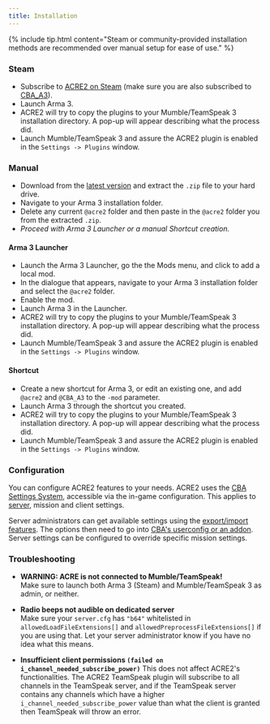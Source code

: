 ```yaml
---
title: Installation
---
```


{% include tip.html content="Steam or community-provided installation methods are recommended over manual setup for ease of use." %}

### Steam

- Subscribe to [ACRE2 on Steam](http://steamcommunity.com/sharedfiles/filedetails/?id=751965892) (make sure you are also subscribed to [CBA_A3](https://steamcommunity.com/sharedfiles/filedetails/?id=450814997)).
- Launch Arma 3.
- ACRE2 will try to copy the plugins to your Mumble/TeamSpeak 3 installation directory. A pop-up will appear describing what the process did.
- Launch Mumble/TeamSpeak 3 and assure the ACRE2 plugin is enabled in the `Settings -> Plugins` window.


### Manual

- Download from the [latest version](https://github.com/IDI-Systems/acre2/releases/latest) and extract the `.zip` file to your hard drive.
- Navigate to your Arma 3 installation folder.
- Delete any current `@acre2` folder and then paste in the `@acre2` folder you from the extracted `.zip`.
- _Proceed with Arma 3 Launcher or a manual Shortcut creation._

#### Arma 3 Launcher

- Launch the Arma 3 Launcher, go the the Mods menu, and click to add a local mod.
- In the dialogue that appears, navigate to your Arma 3 installation folder and select the `@acre2` folder.
- Enable the mod.
- Launch Arma 3 in the Launcher.
- ACRE2 will try to copy the plugins to your Mumble/TeamSpeak 3 installation directory. A pop-up will appear describing what the process did.
- Launch Mumble/TeamSpeak 3 and assure the ACRE2 plugin is enabled in the `Settings -> Plugins` window.

#### Shortcut

- Create a new shortcut for Arma 3, or edit an existing one, and add `@acre2` and `@CBA_A3` to the `-mod` parameter.
- Launch Arma 3 through the shortcut you created.
- ACRE2 will try to copy the plugins to your Mumble/TeamSpeak 3 installation directory. A pop-up will appear describing what the process did.
- Launch Mumble/TeamSpeak 3 and assure the ACRE2 plugin is enabled in the `Settings -> Plugins` window.


### Configuration

You can configure ACRE2 features to your needs. ACRE2 uses the [CBA Settings System](https://github.com/CBATeam/CBA_A3/wiki/CBA-Settings-System), accessible via the in-game configuration. This applies to [server](https://github.com/CBATeam/CBA_A3/wiki/CBA-Settings-System#server-settings), mission and client settings.

Server administrators can get available settings using the [export/import features](https://github.com/CBATeam/CBA_A3/wiki/CBA-Settings-System#export-and-import-function). The options then need to go into [CBA's userconfig or an addon](https://github.com/CBATeam/CBA_A3/wiki/CBA-Settings-System#userconfig). Server settings can be configured to override specific mission settings.


### Troubleshooting

- **WARNING: ACRE is not connected to Mumble/TeamSpeak!**  
Make sure to launch both Arma 3 (Steam) and Mumble/TeamSpeak 3 as admin, or neither.

- **Radio beeps not audible on dedicated server**  
Make sure your `server.cfg` has `"b64"` whitelisted in `allowedLoadFileExtensions[]` and `allowedPreprocessFileExtensions[]` if you are using that. Let your server administrator know if you have no idea what this means.

- **Insufficient client permissions `(failed on i_channel_needed_subscribe_power)`**
This does not affect ACRE2's functionalities. The ACRE2 TeamSpeak plugin will subscribe to all channels in the TeamSpeak server, and if the TeamSpeak server contains any channels which have a higher `i_channel_needed_subscribe_power` value than what the client is granted then TeamSpeak will throw an error.
